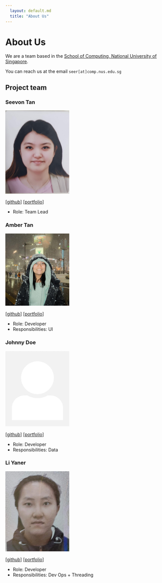 ```yaml
---
  layout: default.md
  title: "About Us"
---
```


# About Us

We are a team based in the [School of Computing, National University of Singapore](http://www.comp.nus.edu.sg).

You can reach us at the email `seer[at]comp.nus.edu.sg`

## Project team

### Seevon Tan

<img src="images/seethevon.png" width="200px">

[[github](https://github.com/Seethevon)]
[[portfolio](team/johndoe.md)]

* Role: Team Lead

### Amber Tan

<img src="images/ambertan77.png" width="200px">

[[github](http://github.com/ambertan77)]
[[portfolio](team/johndoe.md)]

* Role: Developer
* Responsibilities: UI

### Johnny Doe

<img src="images/johndoe.png" width="200px">

[[github](http://github.com/johndoe)] [[portfolio](team/johndoe.md)]

* Role: Developer
* Responsibilities: Data

### Li Yaner

<img src="images/liy722.png" width="200px">

[[github](http://github.com/liy722)]
[[portfolio](team/johndoe.md)]

* Role: Developer
* Responsibilities: Dev Ops + Threading
